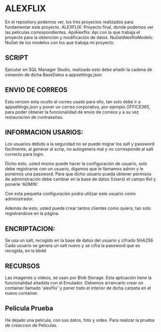 # ALEXFLIX
En el repository podemos ver, los tres proyectos realizados para fundamentar este proyecto.
ALEXFLIX: Proyecto final, donde podemos ver las peliculas correspondientes.
ApiAlexflix: Api con la que trabaja el proyecto para la obtención y modificación de datos.
NuGetAlexflixModels: NuGet de los modelos con los que trabaja mi proyecto.

## SCRIPT
Ejecutar en  SQL Manager Studio, realizado esto debe añadir la cadena de conexión de dicha BaseDatos a appsettings.json

## ENVIO DE CORREOS
Esta version esta oculto el correo usado para ello, tan solo debe ir a appsettings.json y poner un correo corporativo, por ejemplo OFFICE365, para poder obtener la funcionalidad de envio de correos y a su vez restauracion de contraseñas.

## INFORMACION USARIOS:
Los usuarios debido a la seguridad no se puede migrar los salt y password facilmente, al generar al scrip, no autogenera mal y no corresponde al salt correcto para login.

Dicho esto, usted mismo puede hacer la configuración de usuario, solo debe registrarse con un usuario, digamos que le llamamos admin y le ponemos una password. Para que dicho usuario pueda obtener permisos de administración debe cambiar en la base de datos (Users) el campo Rol y ponerle 'ADMIN'.

Con esta pequeña configuración podra utilizar este usuario como administrador.

Además de esto, usted puede crear tantos clientes como quiera, tan solo registrandose en la página.

## ENCRIPTACION:
Se usa un salt, recogido en la base de datos del usuario y cifrado SHA256
Cada usuario se genera un salt nuevo y se cifra la password que es recogida,
en la bbdd

## RECURSOS
Las imagenes y videos, se usan por Blob Storage. Esta aplicación tiene la funcionalidad añadida con el Emulador. Debemos arrancarlo crear un container llamado 'alexflix' y poner todo el interior de dicha carpeta en el nuevo container.

## Pelicula Prueba
He dejado una pelicula, con sus datos, foto y video. Para realizar la prueba de creaccion de Peliculas.

